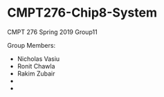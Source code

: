 # CMPT276-Chip8-System

CMPT 276 
Spring 2019 
Group11

Group Members:
- Nicholas Vasiu
- Ronit Chawla
- Rakim Zubair
-
-
